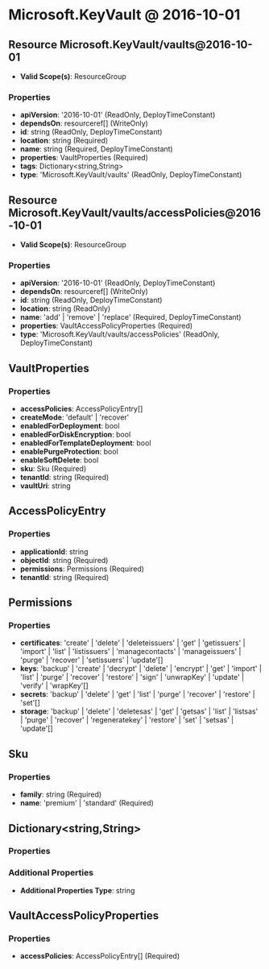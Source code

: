 # Microsoft.KeyVault @ 2016-10-01

## Resource Microsoft.KeyVault/vaults@2016-10-01
* **Valid Scope(s)**: ResourceGroup
### Properties
* **apiVersion**: '2016-10-01' (ReadOnly, DeployTimeConstant)
* **dependsOn**: resourceref[] (WriteOnly)
* **id**: string (ReadOnly, DeployTimeConstant)
* **location**: string (Required)
* **name**: string (Required, DeployTimeConstant)
* **properties**: VaultProperties (Required)
* **tags**: Dictionary<string,String>
* **type**: 'Microsoft.KeyVault/vaults' (ReadOnly, DeployTimeConstant)

## Resource Microsoft.KeyVault/vaults/accessPolicies@2016-10-01
* **Valid Scope(s)**: ResourceGroup
### Properties
* **apiVersion**: '2016-10-01' (ReadOnly, DeployTimeConstant)
* **dependsOn**: resourceref[] (WriteOnly)
* **id**: string (ReadOnly, DeployTimeConstant)
* **location**: string (ReadOnly)
* **name**: 'add' | 'remove' | 'replace' (Required, DeployTimeConstant)
* **properties**: VaultAccessPolicyProperties (Required)
* **type**: 'Microsoft.KeyVault/vaults/accessPolicies' (ReadOnly, DeployTimeConstant)

## VaultProperties
### Properties
* **accessPolicies**: AccessPolicyEntry[]
* **createMode**: 'default' | 'recover'
* **enabledForDeployment**: bool
* **enabledForDiskEncryption**: bool
* **enabledForTemplateDeployment**: bool
* **enablePurgeProtection**: bool
* **enableSoftDelete**: bool
* **sku**: Sku (Required)
* **tenantId**: string (Required)
* **vaultUri**: string

## AccessPolicyEntry
### Properties
* **applicationId**: string
* **objectId**: string (Required)
* **permissions**: Permissions (Required)
* **tenantId**: string (Required)

## Permissions
### Properties
* **certificates**: 'create' | 'delete' | 'deleteissuers' | 'get' | 'getissuers' | 'import' | 'list' | 'listissuers' | 'managecontacts' | 'manageissuers' | 'purge' | 'recover' | 'setissuers' | 'update'[]
* **keys**: 'backup' | 'create' | 'decrypt' | 'delete' | 'encrypt' | 'get' | 'import' | 'list' | 'purge' | 'recover' | 'restore' | 'sign' | 'unwrapKey' | 'update' | 'verify' | 'wrapKey'[]
* **secrets**: 'backup' | 'delete' | 'get' | 'list' | 'purge' | 'recover' | 'restore' | 'set'[]
* **storage**: 'backup' | 'delete' | 'deletesas' | 'get' | 'getsas' | 'list' | 'listsas' | 'purge' | 'recover' | 'regeneratekey' | 'restore' | 'set' | 'setsas' | 'update'[]

## Sku
### Properties
* **family**: string (Required)
* **name**: 'premium' | 'standard' (Required)

## Dictionary<string,String>
### Properties
### Additional Properties
* **Additional Properties Type**: string

## VaultAccessPolicyProperties
### Properties
* **accessPolicies**: AccessPolicyEntry[] (Required)

